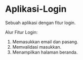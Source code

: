 # Aplikasi-Login
Sebuah aplikasi dengan fitur login.

Alur Fitur Login:
1. Memasukkan email dan pasang.
2. Memvalidasi masukkan.
3. Menampilkan halaman beranda.
